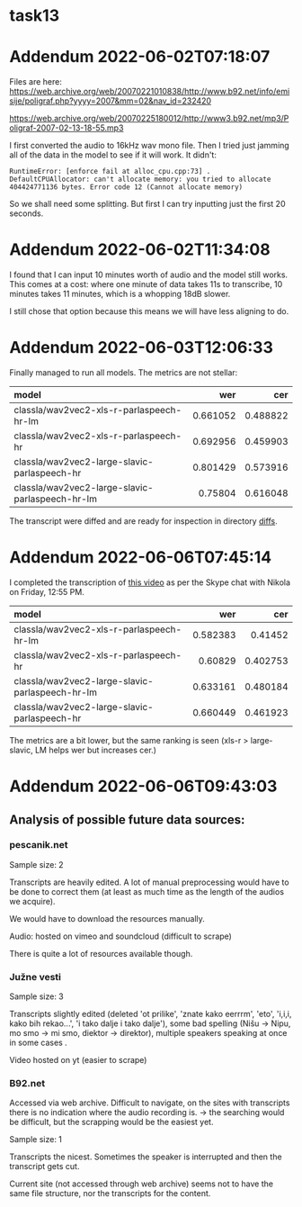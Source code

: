 # task13

# Addendum 2022-06-02T07:18:07

Files are here: https://web.archive.org/web/20070221010838/http://www.b92.net/info/emisije/poligraf.php?yyyy=2007&mm=02&nav_id=232420 

https://web.archive.org/web/20070225180012/http://www3.b92.net/mp3/Poligraf-2007-02-13-18-55.mp3

I first converted the audio to 16kHz wav mono file. Then I tried just jamming all of the data in the model to see if it will work. It didn't:

```
RuntimeError: [enforce fail at alloc_cpu.cpp:73] . DefaultCPUAllocator: can't allocate memory: you tried to allocate 404424771136 bytes. Error code 12 (Cannot allocate memory)
```

So we shall need some splitting. But first I can try inputting just the first 20 seconds.



# Addendum 2022-06-02T11:34:08

I found that I can input 10 minutes worth of audio and the model still works. This comes at a cost: where one minute of data takes 11s to transcribe, 10 minutes takes 11 minutes, which is a whopping 18dB slower.

I still chose that option because this means we will have less aligning to do.

# Addendum 2022-06-03T12:06:33

Finally managed to run all models. The metrics are not stellar:

| model                                           |      wer |      cer |
|:------------------------------------------------|---------:|---------:|
| classla/wav2vec2-xls-r-parlaspeech-hr-lm        | 0.661052 | 0.488822 |
| classla/wav2vec2-xls-r-parlaspeech-hr           | 0.692956 | 0.459903 |
| classla/wav2vec2-large-slavic-parlaspeech-hr    | 0.801429 | 0.573916 |
| classla/wav2vec2-large-slavic-parlaspeech-hr-lm | 0.75804  | 0.616048 |

The transcript were diffed and are ready for inspection in directory [diffs](diffs).



# Addendum 2022-06-06T07:45:14

I completed the transcription of [this video](https://pescanik.net/ruske-ideje-i-srpske-replike/) as per the Skype chat  with Nikola on Friday, 12:55 PM.

| model                                           |      wer |      cer |
|:------------------------------------------------|---------:|---------:|
| classla/wav2vec2-xls-r-parlaspeech-hr-lm        | 0.582383 | 0.41452  |
| classla/wav2vec2-xls-r-parlaspeech-hr           | 0.60829  | 0.402753 |
| classla/wav2vec2-large-slavic-parlaspeech-hr-lm | 0.633161 | 0.480184 |
| classla/wav2vec2-large-slavic-parlaspeech-hr    | 0.660449 | 0.461923 |

The metrics are a bit lower, but the same ranking is seen (xls-r > large-slavic, LM helps wer but increases cer.)

# Addendum 2022-06-06T09:43:03

## Analysis of possible future data sources:

### pescanik.net

Sample size: 2

Transcripts are heavily edited. A lot of manual preprocessing would have to be done to correct them (at least as much time as the length of the audios we acquire).

We would have to download the resources manually. 

Audio: hosted on vimeo and soundcloud (difficult to scrape)

There is quite a lot of resources available though.

### Južne vesti

Sample size: 3


Transcripts slightly edited (deleted 'ot prilike', 'znate kako eerrrm', 'eto', 'i,i,i, kako bih rekao...', 'i tako dalje i tako dalje'), some bad spelling (Nišu -> Nipu, mo smo -> mi smo, diektor -> direktor), multiple speakers speaking at once in some cases .

Video hosted on yt (easier to scrape)


### B92.net

Accessed via web archive. Difficult to navigate, on the sites with transcripts there is no indication where the audio recording is. -> the searching would be difficult, but the scrapping would be the easiest yet.

Sample size: 1

Transcripts the nicest. Sometimes the speaker is interrupted and then the transcript gets cut.

Current site (not accessed through web archive) seems not to have the same file structure, nor the transcripts for the content.
